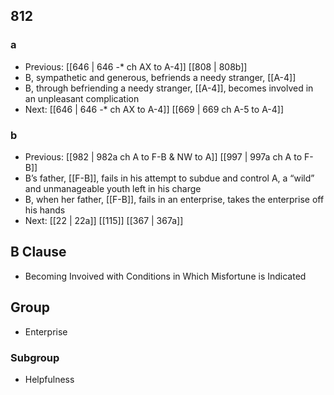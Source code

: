 ## 812
### a
- Previous: [[646 | 646 -* ch AX to A-4]] [[808 | 808b]] 
- B, sympathetic and generous, befriends a needy stranger, [[A-4]]
- B, through befriending a needy stranger, [[A-4]], becomes involved in an unpleasant complication
- Next: [[646 | 646 *-** ch AX to A-4]] [[669 | 669 ch A-5 to A-4]] 

### b
- Previous: [[982 | 982a ch A to F-B &amp; NW to A]] [[997 | 997a ch A to F-B]] 
- B’s father, [[F-B]], fails in his attempt to subdue and control A, a “wild” and unmanageable youth left in his charge
- B, when her father, [[F-B]], fails in an enterprise, takes the enterprise off his hands
- Next: [[22 | 22a]] [[115]] [[367 | 367a]] 

## B Clause
- Becoming Invoived with Conditions in Which Misfortune is Indicated

## Group
- Enterprise

### Subgroup
- Helpfulness

